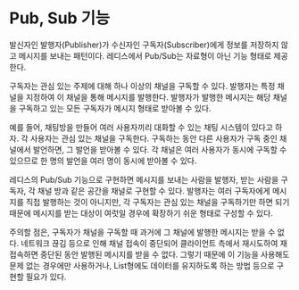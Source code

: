 # Pub, Sub 기능
발신자인 발행자(Publisher)가 수신자인 구독자(Subscriber)에게 정보를 저장하지 않고 메시지를 보내는 패턴이다. 레디스에서 Pub/Sub는 자료형이 아닌 기능 형태로 제공한다.

구독자는 관심 있는 주제에 대해 하나 이상의 채널을 구독할 수 있다. 발행자는 특정 채널을 지정하여 이 채널을 통해 메시지를 발행한다. 발행자가 발행한 메시지는 해당 채널을 구독하고 있는 모든 구독자가 메시지 형태로 받아볼 수 있다.

예를 들어, 채팅방을 만들어 여러 사용자끼리 대화할 수 있는 채팅 시스템이 있다고 하자. 각 사용자는 관심 있는 채널을 구독한다. 구독하는 동안 다른 사용자가 구독 중인 채널에서 발언하면, 그 발언을 받아볼 수 있다. 각 채널은 여러 사용자가 동시에 구독할 수 있으므로 한 명의 발언을 여러 명이 동시에 받아볼 수 있다.

레디스의 Pub/Sub 기능으로 구현하면 메시지를 보내는 사람을 발행자, 받는 사람을 구독자, 각 채널 방과 같은 공간을 채널로 구현할 수 있다. 발행자는 여러 구독자에게 메시지를 직접 발행하는 것이 아니지만, 각 구독자는 관심 있는 채널을 구독하기만 하면 되기 때문에 메시지를 받는 대상이 여럿일 경우에 확장하기 쉬운 형태로 구성할 수 있다.

주의할 점은, 구독자가 채널을 구독할 때 과거에 그 채널에 발행한 메시지는 받을 수 없다. 네트워크 끊김 등으로 인해 채널 접속이 중단되어 클라이언트 측에서 재시도하여 재접속하면 중단된 동안 발행된 메시지를 받을 수 없다. 그렇기 때문에 이 기능을 사용해도 문제 없는 경우에만 사용하거나, List형에도 데이터를 유지하도록 하는 방법 등으로 구현할 필요가 있다.